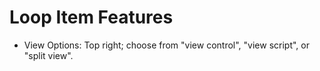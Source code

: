 # Loop Item Features

-	View Options: Top right; choose from "view control", "view script", or "split view".